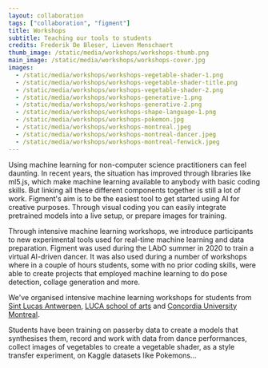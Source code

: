 ```yaml
---
layout: collaboration
tags: ["collaboration", "figment"]
title: Workshops
subtitle: Teaching our tools to students
credits: Frederik De Bleser, Lieven Menschaert
thumb_image: /static/media/workshops/workshops-thumb.png
main_image: /static/media/workshops/workshops-cover.jpg
images:
  - /static/media/workshops/workshops-vegetable-shader-1.png
  - /static/media/workshops/workshops-vegetable-shader-title.png
  - /static/media/workshops/workshops-vegetable-shader-2.png
  - /static/media/workshops/workshops-generative-1.png
  - /static/media/workshops/workshops-generative-2.png
  - /static/media/workshops/workshops-shape-language-1.png
  - /static/media/workshops/workshops-pokemon.jpg
  - /static/media/workshops/workshops-montreal.jpeg
  - /static/media/workshops/workshops-montreal-dancer.jpeg
  - /static/media/workshops/workshops-montreal-fenwick.jpeg
---
```


Using machine learning for non-computer science practitioners can feel daunting. In recent years, the situation has improved through libraries like ml5.js, which make machine learning available to anybody with basic coding skills. But linking all these different components together is still a lot of work. Figment's aim is to be the easiest tool to get started using AI for creative purposes. Through visual coding you can easily integrate pretrained models into a live setup, or prepare images for training.

Through intensive machine learning workshops, we introduce participants to new experimental tools used for real-time machine learning and data preparation. Figment was used during the LAbO summer in 2020 to train a virtual AI-driven dancer. It was also used during a number of workshops where in a couple of hours students, some with no prior coding skills, were able to create projects that employed machine learning to do pose detection, collage generation and more.

We've organised intensive machine learning workshops for students from [Sint Lucas Antwerpen](https://www.sintlucasantwerpen.be/en/sintlucasantwerpen/), [LUCA school of arts](https://www.luca-arts.be/en) and [Concordia University Montreal](https://www.concordia.ca/).

Students have been training on passerby data to create a models that synthesises them, record and work with data from dance performances, collect images of vegetables to create a vegetable shader, as a style transfer experiment, on Kaggle datasets like Pokemons...

